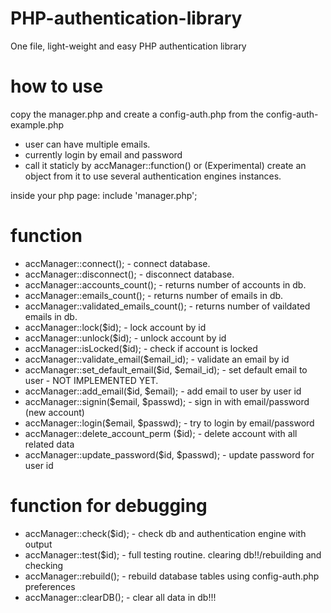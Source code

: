 PHP-authentication-library
==========================

One file, light-weight and easy PHP authentication library


how to use
==========

copy the manager.php and create a config-auth.php from the config-auth-example.php

* user can have multiple emails.
* currently login by email and password
* call it staticly by accManager::function() or (Experimental) create an object from it to use several authentication engines instances.

inside your php page:
 include 'manager.php';

function
========
* accManager::connect(); - connect database.
* accManager::disconnect(); - disconnect database.
* accManager::accounts_count(); - returns number of accounts in db.
* accManager::emails_count(); - returns number of emails in db.
* accManager::validated_emails_count(); - returns number of vaildated emails in db.
* accManager::lock($id); - lock account by id
* accManager::unlock($id); - unlock account by id
* accManager::isLocked($id); - check if account is locked
* accManager::validate_email($email_id); - validate an email by id
* accManager::set_default_email($id, $email_id); - set default email to user - NOT IMPLEMENTED YET.
* accManager::add_email($id, $email); - add email to user by user id
* accManager::signin($email, $passwd); - sign in with email/password (new account)
* accManager::login($email, $passwd); - try to login by email/password
* accManager::delete_account_perm ($id); - delete account with all related data
* accManager::update_password($id, $passwd); - update password for user id

function for debugging
======================
* accManager::check($id); - check db and authentication engine with output
* accManager::test($id); - full testing routine. clearing db!!/rebuilding and checking
* accManager::rebuild(); - rebuild database tables using config-auth.php preferences
* accManager::clearDB(); - clear all data in db!!!
 
